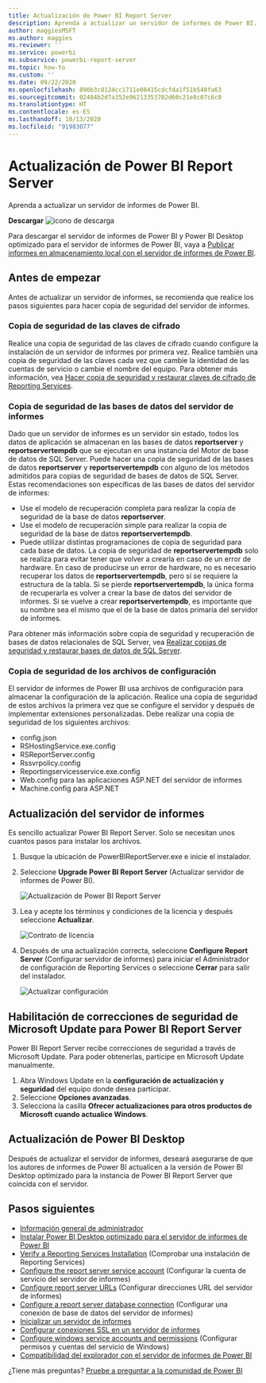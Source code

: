 ```yaml
---
title: Actualización de Power BI Report Server
description: Aprenda a actualizar un servidor de informes de Power BI.
author: maggiesMSFT
ms.author: maggies
ms.reviewer: ''
ms.service: powerbi
ms.subservice: powerbi-report-server
ms.topic: how-to
ms.custom: ''
ms.date: 09/22/2020
ms.openlocfilehash: 890b3c8124cc1711e08415cdcfda1f51b548fa63
ms.sourcegitcommit: 02484b2d7a352e96213353702d60c21e8c07c6c0
ms.translationtype: HT
ms.contentlocale: es-ES
ms.lasthandoff: 10/13/2020
ms.locfileid: "91983077"
---
```

# <a name="upgrade-power-bi-report-server"></a>Actualización de Power BI Report Server

Aprenda a actualizar un servidor de informes de Power BI.

 **Descargar** ![icono de descarga](media/upgrade/download.png "icono de descarga")

Para descargar el servidor de informes de Power BI y Power BI Desktop optimizado para el servidor de informes de Power BI, vaya a [Publicar informes en almacenamiento local con el servidor de informes de Power BI](https://powerbi.microsoft.com/report-server/).

## <a name="before-you-begin"></a>Antes de empezar

Antes de actualizar un servidor de informes, se recomienda que realice los pasos siguientes para hacer copia de seguridad del servidor de informes.

### <a name="backing-up-the-encryption-keys"></a>Copia de seguridad de las claves de cifrado

Realice una copia de seguridad de las claves de cifrado cuando configure la instalación de un servidor de informes por primera vez. Realice también una copia de seguridad de las claves cada vez que cambie la identidad de las cuentas de servicio o cambie el nombre del equipo. Para obtener más información, vea [Hacer copia de seguridad y restaurar claves de cifrado de Reporting Services](/sql/reporting-services/install-windows/ssrs-encryption-keys-back-up-and-restore-encryption-keys).

### <a name="backing-up-the-report-server-databases"></a>Copia de seguridad de las bases de datos del servidor de informes

Dado que un servidor de informes es un servidor sin estado, todos los datos de aplicación se almacenan en las bases de datos **reportserver** y **reportservertempdb** que se ejecutan en una instancia del Motor de base de datos de SQL Server. Puede hacer una copia de seguridad de las bases de datos **reportserver** y **reportservertempdb** con alguno de los métodos admitidos para copias de seguridad de bases de datos de SQL Server. Estas recomendaciones son específicas de las bases de datos del servidor de informes:

* Use el modelo de recuperación completa para realizar la copia de seguridad de la base de datos **reportserver**.
* Use el modelo de recuperación simple para realizar la copia de seguridad de la base de datos **reportservertempdb**.
* Puede utilizar distintas programaciones de copia de seguridad para cada base de datos. La copia de seguridad de **reportservertempdb** solo se realiza para evitar tener que volver a crearla en caso de un error de hardware. En caso de producirse un error de hardware, no es necesario recuperar los datos de **reportservertempdb**, pero sí se requiere la estructura de la tabla. Si se pierde **reportservertempdb**, la única forma de recuperarla es volver a crear la base de datos del servidor de informes. Si se vuelve a crear **reportservertempdb**, es importante que su nombre sea el mismo que el de la base de datos primaria del servidor de informes.

Para obtener más información sobre copia de seguridad y recuperación de bases de datos relacionales de SQL Server, vea [Realizar copias de seguridad y restaurar bases de datos de SQL Server](/sql/relational-databases/backup-restore/back-up-and-restore-of-sql-server-databases).

### <a name="backing-up-the-configuration-files"></a>Copia de seguridad de los archivos de configuración

El servidor de informes de Power BI usa archivos de configuración para almacenar la configuración de la aplicación. Realice una copia de seguridad de estos archivos la primera vez que se configure el servidor y después de implementar extensiones personalizadas. Debe realizar una copia de seguridad de los siguientes archivos:

* config.json
* RSHostingService.exe.config
* RSReportServer.config
* Rssvrpolicy.config
* Reportingservicesservice.exe.config
* Web.config para las aplicaciones ASP.NET del servidor de informes
* Machine.config para ASP.NET

## <a name="upgrade-the-report-server"></a>Actualización del servidor de informes

Es sencillo actualizar Power BI Report Server. Solo se necesitan unos cuantos pasos para instalar los archivos.

1. Busque la ubicación de PowerBIReportServer.exe e inicie el instalador.

2. Seleccione **Upgrade Power BI Report Server** (Actualizar servidor de informes de Power BI).

    ![Actualización de Power BI Report Server](media/upgrade/reportserver-upgrade1.png "Actualización de Power BI Report Server")

3. Lea y acepte los términos y condiciones de la licencia y después seleccione **Actualizar**.

    ![Contrato de licencia](media/upgrade/reportserver-upgrade-eula.png "Contrato de licencia")

4. Después de una actualización correcta, seleccione **Configure Report Server** (Configurar servidor de informes) para iniciar el Administrador de configuración de Reporting Services o seleccione **Cerrar** para salir del instalador.

    ![Actualizar configuración](media/upgrade/reportserver-upgrade-configure.png)

## <a name="enable-microsoft-update-security-fixes-for-power-bi-report-server"></a>Habilitación de correcciones de seguridad de Microsoft Update para Power BI Report Server

Power BI Report Server recibe correcciones de seguridad a través de Microsoft Update. Para poder obtenerlas, participe en Microsoft Update manualmente.

1.  Abra Windows Update en la **configuración de actualización y seguridad** del equipo donde desea participar.
2.  Seleccione **Opciones avanzadas**.
3.  Selecciona la casilla **Ofrecer actualizaciones para otros productos de Microsoft cuando actualice Windows**.

## <a name="upgrade-power-bi-desktop"></a>Actualización de Power BI Desktop

Después de actualizar el servidor de informes, deseará asegurarse de que los autores de informes de Power BI actualicen a la versión de Power BI Desktop optimizado para la instancia de Power BI Report Server que coincida con el servidor.

## <a name="next-steps"></a>Pasos siguientes

* [Información general de administrador](admin-handbook-overview.md)  
* [Instalar Power BI Desktop optimizado para el servidor de informes de Power BI](install-powerbi-desktop.md)  
* [Verify a Reporting Services Installation](/sql/reporting-services/install-windows/verify-a-reporting-services-installation) (Comprobar una instalación de Reporting Services)  
* [Configure the report server service account](/sql/reporting-services/install-windows/configure-the-report-server-service-account-ssrs-configuration-manager) (Configurar la cuenta de servicio del servidor de informes)  
* [Configure report server URLs](/sql/reporting-services/install-windows/configure-report-server-urls-ssrs-configuration-manager) (Configurar direcciones URL del servidor de informes)  
* [Configure a report server database connection](/sql/reporting-services/install-windows/configure-a-report-server-database-connection-ssrs-configuration-manager) (Configurar una conexión de base de datos del servidor de informes)  
* [Inicializar un servidor de informes](/sql/reporting-services/install-windows/ssrs-encryption-keys-initialize-a-report-server)  
* [Configurar conexiones SSL en un servidor de informes](/sql/reporting-services/security/configure-ssl-connections-on-a-native-mode-report-server)  
* [Configure windows service accounts and permissions](/sql/database-engine/configure-windows/configure-windows-service-accounts-and-permissions) (Configurar permisos y cuentas del servicio de Windows)  
* [Compatibilidad del explorador con el servidor de informes de Power BI](browser-support.md)

¿Tiene más preguntas? [Pruebe a preguntar a la comunidad de Power BI](https://community.powerbi.com/)